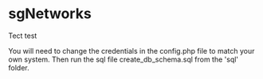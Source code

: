 # sgNetworks
Tect test

You will need to change the credentials in the config.php file to match your own system.
Then run the sql file create_db_schema.sql from the 'sql' folder.
